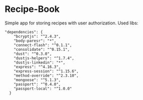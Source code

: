 # Recipe-Book
Simple app for storing recipes with user authorization. 
Used libs:
```
"dependencies": {
    "bcryptjs": "^2.4.3",
    "body-paresr": "*",
    "connect-flash": "^0.1.1",
    "consolidate": "^0.15.1",
    "dust": "^0.3.0",
    "dustjs-helpers": "^1.7.4",
    "dustjs-linkedin": "*",
    "express": "^4.16.3",
    "express-session": "^1.15.6",
    "method-override": "^2.3.10",
    "mongoose": "^5.1.3",
    "passport": "^0.4.0",
    "passport-local": "^1.0.0"
  }
```
